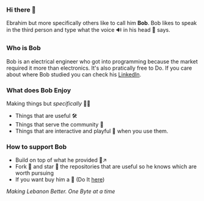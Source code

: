 ### Hi there 👋

Ebrahim but more specifically others like to call him **Bob**. Bob likes to speak in the third person and type what the voice 🔊 in his head 🧕 says.

### Who is Bob

Bob is an electrical engineer who got into programming because the market required it more than electronics. It's also pratically free to Do. If you care about where Bob studied you can check his [LinkedIn](https://www.linkedin.com/in/ebrahim-ephrem-karam/). 

### What does Bob Enjoy

Making things but *specifically* 👨‍🔧
* Things that are useful 🛠
* Things that serve the community 💒
* Things that are interactive and playful 🥳 when you use them.

### How to support Bob

* Build on top of what he provided 🎩↗
* Fork 🍴 and star 🌟 the repositories that are useful so he knows which are worth pursuing
* If you want buy him a 🍺 (Do It [here](https://www.buymeacoffee.com/bobKaram))


_Making Lebanon Better. One Byte at a time_


<!--
**EbrahimKaram/EbrahimKaram** is a ✨ _special_ ✨ repository because its `README.md` (this file) appears on your GitHub profile.

Here are some ideas to get you started:

- 🔭 I’m currently working on ...
- 🌱 I’m currently learning ...
- 👯 I’m looking to collaborate on ...
- 🤔 I’m looking for help with ...
- 💬 Ask me about ...
- 📫 How to reach me: ...
- 😄 Pronouns: ...
- ⚡ Fun fact: ...
-->
